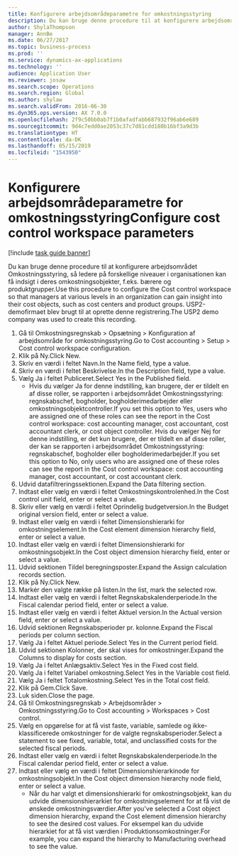 ```yaml
---
title: Konfigurere arbejdsområdeparametre for omkostningsstyring
description: Du kan bruge denne procedure til at konfigurere arbejdsområdet Omkostningsstyring, så ledere på forskellige niveauer i organisationen kan få indsigt i deres omkostningsobjekter, f.eks. bærere og produktgrupper.
author: ShylaThompson
manager: AnnBe
ms.date: 06/27/2017
ms.topic: business-process
ms.prod: ''
ms.service: dynamics-ax-applications
ms.technology: ''
audience: Application User
ms.reviewer: josaw
ms.search.scope: Operations
ms.search.region: Global
ms.author: shylaw
ms.search.validFrom: 2016-06-30
ms.dyn365.ops.version: AX 7.0.0
ms.openlocfilehash: 2f9c50bb0ab7f1b0afadfabb687932f96ab6e689
ms.sourcegitcommit: 9d4c7edd0ae2053c37c7d81cdd180b16bf3a9d3b
ms.translationtype: HT
ms.contentlocale: da-DK
ms.lasthandoff: 05/15/2019
ms.locfileid: "1543950"
---
```

# <a name="configure-cost-control-workspace-parameters"></a><span data-ttu-id="ecce5-103">Konfigurere arbejdsområdeparametre for omkostningsstyring</span><span class="sxs-lookup"><span data-stu-id="ecce5-103">Configure cost control workspace parameters</span></span>

[!include [task guide banner](../../includes/task-guide-banner.md)]

<span data-ttu-id="ecce5-104">Du kan bruge denne procedure til at konfigurere arbejdsområdet Omkostningsstyring, så ledere på forskellige niveauer i organisationen kan få indsigt i deres omkostningsobjekter, f.eks. bærere og produktgrupper.</span><span class="sxs-lookup"><span data-stu-id="ecce5-104">Use this procedure to configure the Cost control workspace so that managers at various levels in an organization can gain insight into their cost objects, such as cost centers and product groups.</span></span> <span data-ttu-id="ecce5-105">USP2-demofirmaet blev brugt til at oprette denne registrering.</span><span class="sxs-lookup"><span data-stu-id="ecce5-105">The USP2 demo company was used to create this recording.</span></span>

1. <span data-ttu-id="ecce5-106">Gå til Omkostningsregnskab > Opsætning > Konfiguration af arbejdsområde for omkostningsstyring.</span><span class="sxs-lookup"><span data-stu-id="ecce5-106">Go to Cost accounting > Setup > Cost control workspace configuration.</span></span>
2. <span data-ttu-id="ecce5-107">Klik på Ny.</span><span class="sxs-lookup"><span data-stu-id="ecce5-107">Click New.</span></span>
3. <span data-ttu-id="ecce5-108">Skriv en værdi i feltet Navn.</span><span class="sxs-lookup"><span data-stu-id="ecce5-108">In the Name field, type a value.</span></span>
4. <span data-ttu-id="ecce5-109">Skriv en værdi i feltet Beskrivelse.</span><span class="sxs-lookup"><span data-stu-id="ecce5-109">In the Description field, type a value.</span></span>
5. <span data-ttu-id="ecce5-110">Vælg Ja i feltet Publiceret.</span><span class="sxs-lookup"><span data-stu-id="ecce5-110">Select Yes in the Published field.</span></span>
    * <span data-ttu-id="ecce5-111">Hvis du vælger Ja for denne indstilling, kan brugere, der er tildelt en af disse roller, se rapporten i arbejdsområdet Omkostningsstyring: regnskabschef, bogholder, bogholderimedarbejder eller omkostningsobjektcontroller.</span><span class="sxs-lookup"><span data-stu-id="ecce5-111">If you set this option to Yes, users who are assigned one of these roles can see the report in the Cost control workspace: cost accounting manager, cost accountant, cost accountant clerk, or cost object controller.</span></span> <span data-ttu-id="ecce5-112">Hvis du vælger Nej for denne indstilling, er det kun brugere, der er tildelt en af disse roller, der kan se rapporten i arbejdsområdet Omkostningsstyring: regnskabschef, bogholder eller bogholderimedarbejder.</span><span class="sxs-lookup"><span data-stu-id="ecce5-112">If you set this option to No, only users who are assigned one of these roles can see the report in the Cost control workspace: cost accounting manager, cost accountant, or cost accountant clerk.</span></span>  
6. <span data-ttu-id="ecce5-113">Udvid datafiltreringssektionen.</span><span class="sxs-lookup"><span data-stu-id="ecce5-113">Expand the Data filtering section.</span></span>
7. <span data-ttu-id="ecce5-114">Indtast eller vælg en værdi i feltet Omkostningskontrolenhed.</span><span class="sxs-lookup"><span data-stu-id="ecce5-114">In the Cost control unit field, enter or select a value.</span></span>
8. <span data-ttu-id="ecce5-115">Skriv eller vælg en værdi i feltet Oprindelig budgetversion.</span><span class="sxs-lookup"><span data-stu-id="ecce5-115">In the Budget original version field, enter or select a value.</span></span>
9. <span data-ttu-id="ecce5-116">Indtast eller vælg en værdi i feltet Dimensionshierarki for omkostningselement.</span><span class="sxs-lookup"><span data-stu-id="ecce5-116">In the Cost element dimension hierarchy field, enter or select a value.</span></span>
10. <span data-ttu-id="ecce5-117">Indtast eller vælg en værdi i feltet Dimensionshierarki for omkostningsobjekt.</span><span class="sxs-lookup"><span data-stu-id="ecce5-117">In the Cost object dimension hierarchy field, enter or select a value.</span></span>
11. <span data-ttu-id="ecce5-118">Udvid sektionen Tildel beregningsposter.</span><span class="sxs-lookup"><span data-stu-id="ecce5-118">Expand the Assign calculation records section.</span></span>
12. <span data-ttu-id="ecce5-119">Klik på Ny.</span><span class="sxs-lookup"><span data-stu-id="ecce5-119">Click New.</span></span>
13. <span data-ttu-id="ecce5-120">Markér den valgte række på listen.</span><span class="sxs-lookup"><span data-stu-id="ecce5-120">In the list, mark the selected row.</span></span>
14. <span data-ttu-id="ecce5-121">Indtast eller vælg en værdi i feltet Regnskabskalenderperiode.</span><span class="sxs-lookup"><span data-stu-id="ecce5-121">In the Fiscal calendar period field, enter or select a value.</span></span>
15. <span data-ttu-id="ecce5-122">Indtast eller vælg en værdi i feltet Aktuel version.</span><span class="sxs-lookup"><span data-stu-id="ecce5-122">In the Actual version field, enter or select a value.</span></span>
16. <span data-ttu-id="ecce5-123">Udvid sektionen Regnskabsperioder pr. kolonne.</span><span class="sxs-lookup"><span data-stu-id="ecce5-123">Expand the Fiscal periods per column section.</span></span>
17. <span data-ttu-id="ecce5-124">Vælg Ja i feltet Aktuel periode.</span><span class="sxs-lookup"><span data-stu-id="ecce5-124">Select Yes in the Current period field.</span></span>
18. <span data-ttu-id="ecce5-125">Udvid sektionen Kolonner, der skal vises for omkostninger.</span><span class="sxs-lookup"><span data-stu-id="ecce5-125">Expand the Columns to display for costs section.</span></span>
19. <span data-ttu-id="ecce5-126">Vælg Ja i feltet Anlægsaktiv.</span><span class="sxs-lookup"><span data-stu-id="ecce5-126">Select Yes in the Fixed cost field.</span></span>
20. <span data-ttu-id="ecce5-127">Vælg Ja i feltet Variabel omkostning.</span><span class="sxs-lookup"><span data-stu-id="ecce5-127">Select Yes in the Variable cost field.</span></span>
21. <span data-ttu-id="ecce5-128">Vælg Ja i feltet Totalomkostning.</span><span class="sxs-lookup"><span data-stu-id="ecce5-128">Select Yes in the Total cost field.</span></span>
22. <span data-ttu-id="ecce5-129">Klik på Gem.</span><span class="sxs-lookup"><span data-stu-id="ecce5-129">Click Save.</span></span>
23. <span data-ttu-id="ecce5-130">Luk siden.</span><span class="sxs-lookup"><span data-stu-id="ecce5-130">Close the page.</span></span>
24. <span data-ttu-id="ecce5-131">Gå til Omkostningsregnskab > Arbejdsområder > Omkostningsstyring.</span><span class="sxs-lookup"><span data-stu-id="ecce5-131">Go to Cost accounting > Workspaces > Cost control.</span></span>
25. <span data-ttu-id="ecce5-132">Vælg en opgørelse for at få vist faste, variable, samlede og ikke-klassificerede omkostninger for de valgte regnskabsperioder.</span><span class="sxs-lookup"><span data-stu-id="ecce5-132">Select a statement to see fixed, variable, total, and unclassified costs for the selected fiscal periods.</span></span>
26. <span data-ttu-id="ecce5-133">Indtast eller vælg en værdi i feltet Regnskabskalenderperiode.</span><span class="sxs-lookup"><span data-stu-id="ecce5-133">In the Fiscal calendar period field, enter or select a value.</span></span>
27. <span data-ttu-id="ecce5-134">Indtast eller vælg en værdi i feltet Dimensionshierarkinode for omkostningsobjekt.</span><span class="sxs-lookup"><span data-stu-id="ecce5-134">In the Cost object dimension hierarchy node field, enter or select a value.</span></span>
    * <span data-ttu-id="ecce5-135">Når du har valgt et dimensionshierarki for omkostningsobjekt, kan du udvide dimensionshierarkiet for omkostningselement for at få vist de ønskede omkostningsværdier.</span><span class="sxs-lookup"><span data-stu-id="ecce5-135">After you've selected a Cost object dimension hierarchy, expand the Cost element dimension hierarchy to see the desired cost values.</span></span> <span data-ttu-id="ecce5-136">For eksempel kan du udvide hierarkiet for at få vist værdien i Produktionsomkostninger.</span><span class="sxs-lookup"><span data-stu-id="ecce5-136">For example, you can expand the hierarchy to Manufacturing overhead to see the value.</span></span>  

